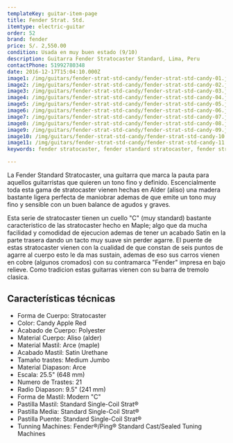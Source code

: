 ```yaml
---
templateKey: guitar-item-page
title: Fender Strat. Std.
itemtype: electric-guitar
order: 52
brand: fender
price: S/. 2,550.00
condition: Usada en muy buen estado (9/10)
description: Guitarra Fender Stratocaster Standard, Lima, Peru
contactPhone: 51992780348
date: 2016-12-17T15:04:10.000Z
image1: /img/guitars/fender-strat-std-candy/fender-strat-std-candy-01.jpg
image2: /img/guitars/fender-strat-std-candy/fender-strat-std-candy-02.jpg
image3: /img/guitars/fender-strat-std-candy/fender-strat-std-candy-03.jpg
image4: /img/guitars/fender-strat-std-candy/fender-strat-std-candy-04.jpg
image5: /img/guitars/fender-strat-std-candy/fender-strat-std-candy-05.jpg
image6: /img/guitars/fender-strat-std-candy/fender-strat-std-candy-06.jpg
image7: /img/guitars/fender-strat-std-candy/fender-strat-std-candy-07.jpg
image8: /img/guitars/fender-strat-std-candy/fender-strat-std-candy-08.jpg
image9: /img/guitars/fender-strat-std-candy/fender-strat-std-candy-09.jpg
image10: /img/guitars/fender-strat-std-candy/fender-strat-std-candy-10.jpg
image11: /img/guitars/fender-strat-std-candy/fender-strat-std-candy-11.jpg
keywords: fender stratocaster, fender standard stratocaster, fender stratocaster

---
```

La Fender Standard Stratocaster, una guitarra que marca la pauta para aquellos guitarristas que quieren un tono fino y definido. Escencialmente toda esta gama de stratocaster vienen hechas en Alder (aliso) una madera bastante ligera perfecta de maniobrar ademas de que emite un tono muy fino y sensible con un buen balance de agudos y graves.

Esta serie de stratocaster tienen un cuello "C" (muy standard) bastante caracteristico de las stratocaster hecho en Maple; algo que da mucha facilidad y comodidad de ejecucion ademas de tener un acabado Satin en la parte trasera dando un tacto muy suave sin perder agarre. El puente de estas stratocaster vienen con la cualidad de que constan de seis puntos de agarre al cuerpo esto le da mas sustain, ademas de eso sus carros vienen en cobre (algunos cromados) con su contramarca "Fender" impresa en bajo relieve. Como tradicion estas guitarras vienen con su barra de tremolo clasica.

## Características técnicas

* Forma de Cuerpo: Stratocaster
* Color: Candy Apple Red
* Acabado de Cuerpo: Polyester
* Material Cuerpo: Aliso (alder)
* Material Mastil: Arce (maple)
* Acabado Mastil: Satin Urethane
* Tamaño trastes: Medium Jumbo
* Material Diapason: Arce
* Escala: 25.5" (648 mm)
* Numero de Trastes: 21
* Radio Diapason: 9.5" (241 mm)
* Forma de Mastil: Modern "C"
* Pastilla Mastil: Standard Single-Coil Strat®
* Pastilla Media: Standard Single-Coil Strat®
* Pastilla Puente: Standard Single-Coil Strat®
* Tunning Machines: Fender®/Ping® Standard Cast/Sealed Tuning Machines